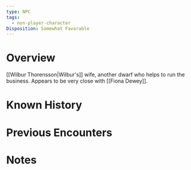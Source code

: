 ```yaml
---
type: NPC
tags:
  - non-player-character
Disposition: Somewhat Favorable
---
```

# Overview
[[Wilbur Thorensson|Wilbur's]] wife, another dwarf who helps to run the business. Appears to be very close with [[Fiona Dewey]].
# Known History

# Previous Encounters

# Notes
